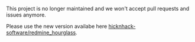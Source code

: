 This project is no longer maintained and we won't accept pull requests and issues anymore.

Please use the new version availabe here [hicknhack-software/redmine_hourglass](https://github.com/hicknhack-software/redmine_hourglass).
